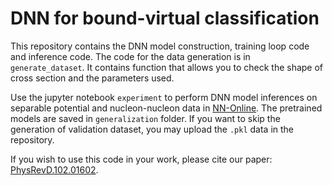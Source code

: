 # DNN for bound-virtual classification
This repository contains the DNN model construction, training loop code and inference code. The code for the data generation is in `generate_dataset`. It contains function that allows you to check the shape of cross section and the parameters used.

Use the jupyter notebook `experiment` to perform DNN model inferences on separable potential and nucleon-nucleon data in <a href=http://nn-online.org> NN-Online</a>. The pretrained models are saved in `generalization` folder. If you want to skip the generation of validation dataset, you may upload the `.pkl` data in the repository.

If you wish to use this code in your work, please cite our paper:
<a href=https://journals.aps.org/prd/abstract/10.1103/PhysRevD.102.016024>PhysRevD.102.01602</a>.
